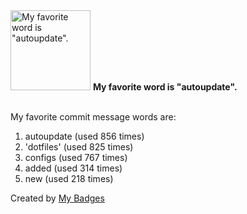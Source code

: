<img src="https://my-badges.github.io/my-badges/favorite-word.png" alt="My favorite word is &quot;autoupdate&quot;." title="My favorite word is &quot;autoupdate&quot;." width="128">
<strong>My favorite word is &quot;autoupdate&quot;.</strong>
<br><br>

My favorite commit message words are:

1. autoupdate (used 856 times)
2. 'dotfiles' (used 825 times)
3. configs (used 767 times)
4. added (used 314 times)
5. new (used 218 times)


Created by <a href="https://github.com/my-badges/my-badges">My Badges</a>